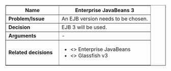 <table cellpadding='5' border='1' cellspacing='0' width='650'>
<blockquote><thead>
<blockquote><tr>
<blockquote><th width='150'> Name </th>
<th>Enterprise JavaBeans 3</th>
</blockquote></tr>
</blockquote></thead>
<tbody>
<blockquote><tr>
<blockquote><td> <b>Problem/Issue</b> </td>
<td>An EJB version needs to be chosen.</td>
</blockquote></tr>
<tr>
<blockquote><td> <b>Decision</b> </td>
<td>EJB 3 will be used.</td>
</blockquote></tr>
<tr>
<blockquote><td> <b>Arguments</b> </td>
<td>-</td>
</blockquote></tr>
<tr>
<blockquote><td> <b>Related decisions</b> </td>
<td>
<ul>
<li><<caused by>> Enterprise JavaBeans</li>
<li><<depends on>> Glassfish v3</li>
</ul>
</td>
</blockquote></tr>
</blockquote></tbody>
</table>